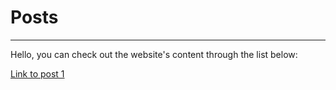 # Posts
---
Hello, you can check out the website's content through the list below:

[Link to post 1](_posts/2022-05-01.md)
